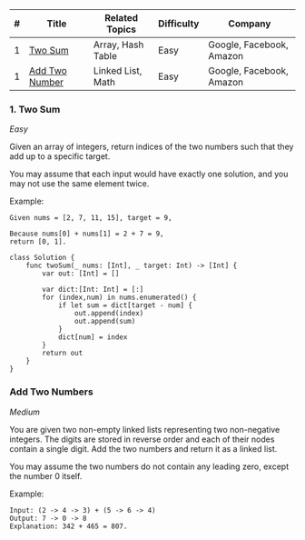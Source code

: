 | # | Title | Related Topics | Difficulty | Company |
|---| ----- | -------------- | ---------- | ------- |
|1|[Two Sum](#1-two-sum)| Array, Hash Table | Easy | Google, Facebook, Amazon |
|1|[Add Two Number](#add-two-numbers)| Linked List, Math | Easy | Google, Facebook, Amazon |





### 1. Two Sum
_Easy_

Given an array of integers, return indices of the two numbers such that they add up to a specific target.

You may assume that each input would have exactly one solution, and you may not use the same element twice.

Example:
```
Given nums = [2, 7, 11, 15], target = 9,

Because nums[0] + nums[1] = 2 + 7 = 9,
return [0, 1].
```

```
class Solution {
    func twoSum(_ nums: [Int], _ target: Int) -> [Int] {
        var out: [Int] = []
       
        var dict:[Int: Int] = [:]     
        for (index,num) in nums.enumerated() {
            if let sum = dict[target - num] {
                out.append(index)
                out.append(sum)
            } 
            dict[num] = index
        }
        return out
    }
}
```

### Add Two Numbers
_Medium_

You are given two non-empty linked lists representing two non-negative integers. The digits are stored in reverse order and each of their nodes contain a single digit. Add the two numbers and return it as a linked list.

You may assume the two numbers do not contain any leading zero, except the number 0 itself.

Example:
```
Input: (2 -> 4 -> 3) + (5 -> 6 -> 4)
Output: 7 -> 0 -> 8
Explanation: 342 + 465 = 807.
```
